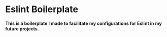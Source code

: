 # Eslint Boilerplate

**This is a boilerplate I made to facilitate my configurations for Eslint in my future projects.**
